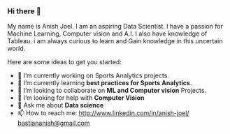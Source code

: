 



### Hi there 👋

My name is Anish Joel. I am an aspiring Data Scientist. I have a passion for Machine Learning, Computer vision and A.I. I also have knowledge of Tableau. i am always curious to learn and Gain knowledge in this uncertain world.

Here are some ideas to get you started:
- 🔭 I’m currently working on Sports Analytics projects.
- 🌱 I’m currently learning **best practices for Sports Analytics**.
- 👯 I’m looking to collaborate on **ML and Computer vision** Projects.
- 🤔 I’m looking for help with **Computer Vision**
- 💬 Ask me about **Data science**
- 📫 How to reach me: <http://www.linkedin.com/in/anish-joel/> <bastiananish@gmail.com>


